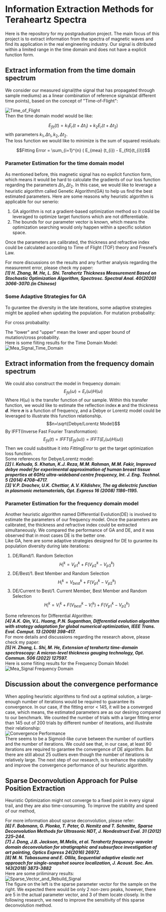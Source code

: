 # Information Extraction Methods for Teraheartz Spectra
Here is the repository for my postgraduation project. The main focus of this project is to extract information from the spectra of magnetic waves and find its application in the real engineering industry. Our signal is ditributed within a limited range in the time domain and does not have a explicit function form. 
## Extract information from the time domain spectrum
We consider our measured signal(the signal that has propagated through sample mediums) as a linear combination of reference signals(at different time points), based on the concept of "Time-of-Flight":<br>

![Time_of_Flight](https://github.com/HongzhenGit/Modeling-For-Magnetic-Waves/blob/main/Assets/time_of_flight.png)<br>
Then the time domain model would be like:

$$E_{fit} (t)=k_1 E_r(t+\Delta t_{1}) + k_{2} E_r(t+\Delta t_{2})$$
with parameters $k_{1}, \Delta t_{1}, k_{2}, \Delta t_{2}$. <br>
The loss function we would like to minimize is the sum of squared residuals:

$$Fitting Error = \sum_{i=1}^{n} ( E_{mea} (t_{i}) - E_{fit}(t_{i}))$$
### Parameter Estimation for the time domain model
As mentioned before, this magnetic signal has no explicit function form, which means it would be hard to calculate the gradients of our loss function regarding the parameters $\Delta t_{1}, \Delta t_{2}$.
In this case, we would like to leverage a heuristic algorithm called Genetic Algorithm(GA) to help us find the best estimated parameters. Here are some reasons why heuristic algorithm is applicable for our senerio:<br>
1) GA algorithm is not a gradient-based optimization method so it could be leveraged to optimize target functions which are not differentiable.<br>
2) The bounds for our parameter vector is known, which means the optimization searching would only happen within a specific solution space.<br>

Once the parameters are calibrated, the thickness and refractive index could be calculated according to Time of Flight (TOF) theory and Fresnel’s Law.<br>

For more discussions on the results and any further analysis regarding the measuremnt error, please check my paper:<br>
***[1] H. Zhang, M. He, L. Shi. Terahertz Thickness Measurement Based on Stochastic Optimization Algorithm, Spectrosc. Spectral Anal. 40(2020) 3066-3070.(in Chinese)***
### Some Adaptive Strategies for GA
To gurantee the diversity in the late iterations, some adaptive strategies might be applied when updating the population.
For mutation probabality:

For cross probabality:

The "lower" and "upper" mean the lower and upper bound of mutation/cross probability.<br>
Here is some fiiting results for the Time Domain Model:<br>
![Mea_Signal_Time_Domain](https://github.com/HongzhenGit/Information-Extraction-Methods-for-Terahertz-Spectra/blob/main/Assets/Sample_Signals.png)<br>
## Extract information from the frequency domain spectrum
We could also construct the model in frequency domain:
$$E_{fit}(\omega)=E_{r}(\omega)H(\omega)$$
Where $H(\omega)$ is the transfer function of our sample. Within this transfer function, we would like to estimate the reflection index ***n*** and the thickness ***d***. Here ***n*** is a function of frequency, and a Debye or Lorentz model could be leveraged to illustrate this function relationship. 
$$n=\sqrt{Debye/Lorentz Model}$$
By IFFT(Inverse Fast Fourier Transformation):
$$E_{fit}(t)=IFFT(E_{fit}(\omega))=IFFT(E_{r}(\omega)H(\omega))$$
Then we could subsititue it into $Fitting Error$ to get the target optimization loss function.<br>
Some references for Debye/Lorentz model:<br>
***[2] I. Kehuda, S. Khatun, K.J. Reza, M.M. Rahman, M.M. Fakir, Improved debye model for experimental approximation of human breast tissue properties at 6GHz ultra-wideband centre frequency, Int. J. Eng. Technol. 5 (2014) 4708–4717.***<br>
***[3] V.P. Drachev, U.K. Chettiar, A.V. Kildishev, The ag dielectric function in plasmonic metamaterials, Opt. Express 16 (2008) 1186–1195.***
### Parameter Estimation for the frequency domain model
Another heuristic algorithm named Differential Evolution(DE) is involved to estimate the parameters of our frequency model. Once the parameters are calibrated, the thickness and refractive index could be extracted simultaneously. We compared the performance of GA and DE, and it was observed that in most cases DE is the better one. <br>
Like GA, here are some adaptive strategies designed for DE to gurantee its population diversity during late iterations:<br>
1) DE/Rand/1. Random Selection
$$H_{i}^{k}=V_{p1}^{k}+F(V_{p2}^{k}-V_{p3}^{k})$$
2) DE/Best/1. Best Member and Random Selection
$$H_{i}^{k}=V_{best}^{k}+F(V_{p1}^{k}-V_{p2}^{k})$$
3) DE/Current to Best/1. Current Member, Best Member and Random Selection
$$H_{i}^{k}=V_{i}^{k}+F(V_{best}^{k}-V_{i}^{k})+F(V_{p1}^{k}-V_{p2}^{k})$$

Some references for Differential Algorithm:<br>
***[4] A.K. Qin, V.L. Huang, P.N. Suganthan, Differential evolution algorithm with strategy adaptation for global numerical optimization, IEEE Trans. Evol. Comput. 13 (2009) 398–417.***<br>
For more details and discussions regarding the research above, please check my paper:<br>
***[5] H. Zhang, L. Shi, M. He, Extension of terahertz time-domain spectroscopy: A micron-level thickness gauging technology, Opt. Commun. 506 (2022) 127597.***<br>
Here is some fiiting results for the Frequency Domain Model:<br>
![Mea_Signal Frequency Domain](https://github.com/HongzhenGit/Modeling-For-Magnetic-Waves/blob/main/Assets/Fitting_results_for_Frequency_Domain_Method.png)<br>
## Discussion about the convergence performance
When appling heuristic algorithms to find out a optimal solution, a large-enough number of iterations would be required to guarantee its convergence. In our case, if the fitting error < 145, it will be a converged case, which means, the estimated parameters are as our desiring compared to our benchmark. We counted the number of trials with a larger fitting error than 145 out of 200 trials by different number of iterations, and illustrate their relationship:<br>
![Convergence Performance](https://github.com/HongzhenGit/Modeling-For-Magnetic-Waves/blob/main/Assets/iteration_convergence_performance.png)<br>
There seems to be a Sigmoid-like curve between the number of ourtliers and the number of iterations. We could see that, in our case, at least 90 iterations are required to garantee the convergence of DE algorithm. But there are still about 25 outliers even though the number of iterations is relatively large. The next step of our research, is to enhance the stability and improve the convergence performance of our heuristic algorithm.
## Sparse Deconvolution Approach for Pulse Position Extraction
Heuristic Optimization might not converge to a fixed point in every signal trail, and they are also time-consuming. To improve the stability and speed of our method, 

For more information about sparse deconvolution, please refer:<br>
***[6] F. Bobmann, G. Plonka, T. Peter, O. Nemitz and T. Schmitte, Sparse Deconvolution Methods for Ultrasonic NDT, J. Nondestruct Eval. 31 (2012) 225–244.***<br>
***[7] J. Dong, J.B. Jackson, M.Melis, et al. Terahertz frequency-wavelet domain deconvolution for stratigraphic and subsurface investigation of art painting, Optics Express 24(2016) 26972.***<br>
***[8] M. N. Tabassuma and E. Ollila, Sequential adaptive elastic net approach for single-snapshot source localization, J. Acoust. Soc. Am. 143(2018) 3873-3882***<br>
Here are some priliminary results:<br>
![Sparse_Vector_and_Rebuild_Signal](https://github.com/HongzhenGit/Information-Extraction-Methods-for-Terahertz-Spectra/blob/main/Assets/vector_signal.png)<br>
The figure on the left is the sparse parameter vector for the sample on the right. We expected there would be only 2 non-zero peaks, however, there are 5 in the actual parameter vector, and 3 of them locate closely. In the following research, we need to improve the sensitivity of this sparse deconvolution method. 
